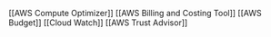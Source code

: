 [[AWS Compute Optimizer]]
[[AWS Billing and Costing Tool]]
[[AWS Budget]]
[[Cloud Watch]]
[[AWS Trust Advisor]]
